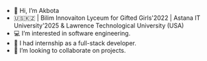 - 👋 Hi, I’m Akbota
- 🇺🇸🇰🇿 | Bilim Innovaiton Lyceum for Gifted Girls'2022 | Astana IT University'2025 & Lawrence Technological University (USA)
- 💻 I’m interested in software engineering.
- 🌱 I had internship as a full-stack developer.
- 🚀 I’m looking to collaborate on projects.

<!---
akbotazhaksylyk/akbotazhaksylyk is a ✨ special ✨ repository because its `README.md` (this file) appears on your GitHub profile.
You can click the Preview link to take a look at your changes.
--->
